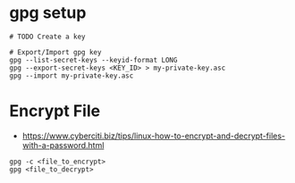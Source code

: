 # gpg setup
```
# TODO Create a key

# Export/Import gpg key
gpg --list-secret-keys --keyid-format LONG
gpg --export-secret-keys <KEY_ID> > my-private-key.asc
gpg --import my-private-key.asc
```

# Encrypt File
* https://www.cyberciti.biz/tips/linux-how-to-encrypt-and-decrypt-files-with-a-password.html
```
gpg -c <file_to_encrypt>
gpg <file_to_decrypt>
```
